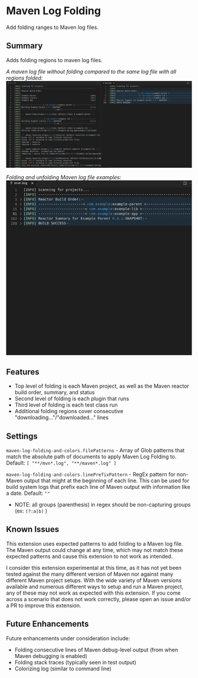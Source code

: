 # Maven Log Folding

Add folding ranges to Maven log files.

## Summary

Adds folding regions to maven log files.

*A maven log file without folding compared to the same log file with all regions folded:*
![](./images/example1.png)

*Folding and unfolding Maven log file examples:*
![](./images/example2.png)

## Features

- Top level of folding is each Maven project, as well as the Maven reactor build order, summary, and status
- Second level of folding is each plugin that runs
- Third level of folding is each test class run
- Additional folding regions cover consecutive "downloading..."/"downloaded..." lines

## Settings

`maven-log-folding-and-colors.filePatterns` - Array of Glob patterns that match the absolute path of documents to apply Maven Log Folding to.  Default: `[ "**/mvn*.log", "**/maven*.log" ]`

`maven-log-folding-and-colors.linePrefixPattern` - RegEx pattern for non-Maven output that might at the beginning of each line.  This can be used for build system logs that prefix each line of Maven output with information like a date.  Default: `""`
- NOTE: all groups (parenthesis) in regex should be non-capturing groups (ex: `(?:a|b)` )

## Known Issues

This extension uses expected patterns to add folding to a Maven log file.  The Maven output could change at any time, which may not match these expected patterns and cause this extension to not work as intended.

I consider this extension experimental at this time, as it has not yet been tested against the many different version of Maven nor against many different Maven project setups.  With the wide variety of Maven versions available and numerous different ways to setup and run a Maven project, any of these may not work as expected with this extension.  If you come across a scenario that does not work correctly, please open an issue and/or a PR to improve this extension.

## Future Enhancements

Future enhancements under consideration include:

- Folding consecutive lines of Maven debug-level output (from when Maven debugging is enabled)
- Folding stack traces (typically seen in test output)
- Colorizing log (similar to command line)
